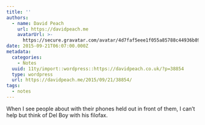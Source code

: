 ```yaml
---
title: ''
authors:
  - name: David Peach
    url: https://davidpeach.me
    avatarUrl: >-
      https://secure.gravatar.com/avatar/4d7faf5eee1f055a85788c44936b8995eaab6dfb004e7854ec747ccb272e91ee?s=96&d=mm&r=g
date: 2015-09-21T06:07:00.000Z
metadata:
  categories:
    - Notes
  uuid: 11ty/import::wordpress::https://davidpeach.co.uk/?p=38854
  type: wordpress
  url: https://davidpeach.me/2015/09/21/38854/
tags:
  - notes
---
```

When I see people about with their phones held out in front of them, I can’t help but think of Del Boy with his filofax.